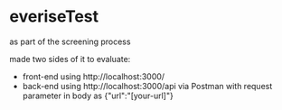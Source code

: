 # everiseTest

as part of the screening process

made two sides of it to evaluate:

- front-end using http://localhost:3000/
- back-end using http://localhost:3000/api via Postman with request parameter in body as {"url":"[your-url]"}
